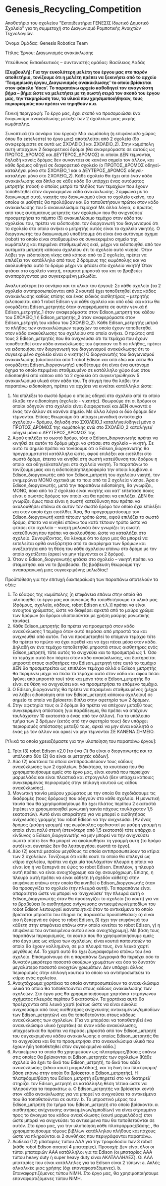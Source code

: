 # Genesis_Recycling_Competition
Αποθετήριο του σχολείου "Εκπαιδευτήρια ΓΕΝΕΣΙΣ Ιδιωτικό Δημοτικό Σχολείο" για τη συμμετοχή στο Διαγωνισμό Ρομποτικής Ανοιχτών Τεχνολογιών.

Όνομα Ομάδας: Genesis Robotics Team

Τίτλος Έργου: Διαγωνισμός ανακύκλωσης 

Υπεύθυνος Εκπαιδευτικός – συντονιστής ομάδας: Βασίλειος Λαδάς


**[Συμβουλή]: Για την ευκολότερη μελέτη του έργου μας στο παρόν αποθετήριο, τονίζουμε ότι η μελέτη πρέπει να ξεκινήσει από το αρχείο ‘Τεκμηρίωση έργου_Διαγωνισμός ανακύκλωσης’ το οποίο βρίσκεται στον φάκελο ‘docs’. Το παραπάνω αρχείο καθοδηγεί τον αναγνώστη βήμα – βήμα ώστε να μελετήσει με τη σωστή σειρά τον σκοπό του έργου μας, την τεκμηρίωση του, τα υλικά που χρησιμοποιήθηκαν, τους περιορισμούς που πρέπει να τηρηθούν κ.α.**



Γενική περιγραφή: Το έργο μας, έχει σκοπό να προσομοιώσει ένα διαγωνισμό ανακύκλωσης μεταξύ των 2 σχολείων μιας μικρής κωμόπολης. 

Συνοπτικά  (το σενάριο του έργου):
Μια κωμόπολη (η επιφάνεια/ο χώρος όπου θα εκτελεστεί το έργο μας) αποτελείται από 2 σχολεία (θα αναφερόμαστε σε αυτά ως ΣΧΟΛΕΙΟ_1 και ΣΧΟΛΕΙΟ_2). Στην κωμόπολη αυτή υπάρχουν 2 διαφορετικοί δρόμοι (θα αναφερόμαστε σε αυτούς ως ΠΡΩΤΟΣ_ΔΡΟΜΟΣ και ΔΕΥΤΕΡΟΣ_ΔΡΟΜΟΣ) οι οποίοι ΔΕΝ τέμνονται, δηλαδή κανείς δρόμος δεν συναντάει σε κανένα σημείο τον άλλον, και κάθε δρόμος οδηγεί σε διαφορετικό σχολείο (ο ΠΡΩΤΟΣ_ΔΡΟΜΟΣ οδηγεί-καταλήγει μόνο στο ΣΧΟΛΕΙΟ_1 και ο ΔΕΥΤΕΡΟΣ_ΔΡΟΜΟΣ οδηγεί-καταλήγει μόνο στο ΣΧΟΛΕΙΟ_2). Κάθε σχολείο θα έχει από έναν κάδο ανακύκλωσης και δίπλα σε κάθε κάδο θα υπάρχει ένας αυτόματος μετρητής (robot) ο οποίος μετρά το πλήθος των τεμαχίων που έχουν τοποθετηθεί στον συγκεκριμένο κάδο ανακύκλωσης. Σύμφωνα με το διαγωνισμό αυτό, νικητής του διαγωνισμού είναι το σχολείο εκείνο, του οποίου οι μαθητές θα προλάβουν και θα τοποθετήσουν πρώτοι στον κάδο ανακύκλωσής του 5 ανακυκλώσιμα τεμάχια! Με άλλα λόγια, ο πρώτος από τους αυτόματους μετρητές των σχολείων που θα ανιχνεύσει/προσμετρήσει το πέμπτο (5) ανακυκλώσιμο τεμάχιο στον κάδο του σχολείου του, πρέπει να ειδοποιήσει τον διοργανωτή του διαγωνισμού ότι το σχολείο στο οποίο ανήκει ο μετρητής αυτός είναι το σχολείο νικητής. Ο διοργανωτής του διαγωνισμού υποθέτουμε ότι είναι ένα αυτόνομο όχημα (robot) το οποίο είναι σταθμευμένο σε συγκεκριμένο σημείο της κωμόπολης και περιμένει σταθμευμένος εκεί, μέχρι να ειδοποιηθεί από τον αυτόματο μετρητή κάποιου σχολείου ότι το σχολείο αυτό νίκησε. Όταν λάβει την ειδοποίηση νίκης από κάποιο από τα 2 σχολεία, πρέπει να επιλέξει τον κατάλληλο από τους 2 δρόμους της κωμόπολης και να ακολουθήσει αυτό το δρόμο μέχρι να φτάσει στο σχολείο νικητή! Όταν φτάσει στο σχολείο νικητή, σταματά μπροστά του και το βραβεύει  αναπαράγοντας μια συγκεκριμένη μελωδία.

Αναλυτικότερα (το σενάριο και τα υλικά του έργου):
Σε κάθε σχολείο  (τα 2 σχολεία αντιπροσωπεύονται από 2 κουτιά) έχει τοποθετηθεί ένας κάδος ανακύκλωσης καθώς επίσης και ένας ειδικός αισθητήρας – μετρητής (υλοποιείται από 1 robot Edison για κάθε σχολείο και από εδώ και κάτω θα ονομάζεται Edison_μετρητής όταν αναφερόμαστε σε αυτόν γενικά ή Edison_μετρητής_1 όταν αναφερόμαστε στον Edison_μετρητή του κάδου του ΣΧΟΛΕΙΟ_1 ή Edison_μετρητής_2 όταν αναφερόμαστε στον Edison_μετρητή του κάδου του ΣΧΟΛΕΙΟ_2). Κάθε Edison_μετρητής μετρά το πλήθος των ανακυκλώσιμων τεμαχίων τα οποία έχουν τοποθετηθεί στον κάδο ανακύκλωσης του σχολείου στο οποίο ανήκει. Ο πρώτος από τους 2 Edison_μετρητές που θα ανιχνεύσει ότι τα τεμάχια που έχουν τοποθετηθεί στον κάδο ανακύκλωσής του έφτασαν τα 5 σε πλήθος, πρέπει να ειδοποιήσει τον διοργανωτή του διαγωνισμού ανακύκλωσης ότι το συγκεκριμένο σχολείο είναι ο νικητής!
Ο διοργανωτής του διαγωνισμού ανακύκλωσης (υλοποιείται από 1 robot Edison και από εδώ και κάτω θα ονομάζεται Edison_διοργανωτής) υποθέτουμε ότι είναι ένα αυτόνομο όχημα το οποίο περιμένει σταθμευμένο σε κατάλληλο χώρο έως ότου ειδοποιηθεί από κάποιο από τα 2 σχολεία ότι συγκεντρώθηκαν 5 ανακυκλώσιμα υλικά στον κάδο του. Τη στιγμή που θα λάβει την παραπάνω ειδοποίηση, πρέπει να αρχίσει να κινείται κατάλληλα ώστε:
1)	Να επιλέξει το σωστό δρόμο ο οποίος οδηγεί στο σχολείο από το οποίο έλαβε την ειδοποίηση (σχολείο - νικητής). Θεωρούμε ότι οι δρόμοι οι οποίοι οδηγούν στα σχολεία είναι διαφορετικοί και ΔΕΝ συναντά ο ένας τον άλλον σε κανένα σημείο. Με άλλα λόγια οι δύο δρόμοι δεν τέμνονται. Επίσης θεωρούμε ότι υπάρχει μοναδική αντιστοιχία σχολείου – δρόμου, δηλαδή στο ΣΧΟΛΕΙΟ_1 καταλήγει/οδηγεί μόνο ο ΠΡΩΤΟΣ_ΔΡΟΜΟΣ της κωμόπολης ενώ στο ΣΧΟΛΕΙΟ_2 καταλήγει/οδηγεί μόνο ο ΔΕΥΤΕΡΟΣ_ΔΡΟΜΟΣ της.
2)	Αφού επιλέξει το σωστό δρόμο, τότε ο  Edison_διοργανωτής πρέπει να κινηθεί σε αυτόν το δρόμο μέχρι να φτάσει στο σχολείο – νικητή. Σε αυτό το σημείο πρέπει να τονίσουμε ότι ο Edison_διοργανωτής θα προγραμματιστεί κατάλληλα ώστε, αφού επιλέξει και εισέλθει στο σωστό δρόμο, έπειτα να κινηθεί στη σωστή κατεύθυνση του δρόμου η οποία και οδηγεί/καταλήγει στο σχολείο νικητή. Το παραπάνω το τονίζουμε μιας και η ειδοποίηση/πληροφορία την οποία λαμβάνει ο Edison_διοργανωτής από τον Edison_μετρητή του σχολείου νικητή, τον ενημερώνει ΜΟΝΟ σχετικά με το ποιο από τα 2 σχολεία νίκησε. Άρα ο Edison_διοργανωτής, μετά την παραπάνω ειδοποίηση, θα γνωρίζει, ΜΟΝΟ, ποιο από τα 2 σχολεία είναι νικητής και κατ’ επέκταση ποιος είναι ο σωστός δρόμος τον οποίο και θα πρέπει να επιλέξει. ΔΕΝ θα γνωρίζει όμως ποια είναι η σωστή κατεύθυνση που πρέπει να ακολουθήσει επάνω σε αυτόν τον σωστό δρόμο τον οποίο έχει επιλέξει και στον οποίο έχει εισέλθει. Άρα, θα προγραμματίσουμε τον Edison_διοργανωτή κατά τέτοιον τρόπο ώστε, αφού επιλέξει το σωστό δρόμο, έπειτα να κινηθεί επάνω του κατά τέτοιον τρόπο ώστε να φτάσει στο σχολείο – νικητή μολονότι δεν γνωρίζει τη σωστή κατεύθυνση που πρέπει να ακολουθήσει ώστε να καταλήξει στο σχολείο. Συνοψίζοντας, θα λέγαμε ότι το έργο μας θα μπορεί να εκτελείται ορθά ανεξάρτητα από το σκαρίφημα των δρόμων και ανεξάρτητα από τη θέση του κάθε σχολείου επάνω στο δρόμο με τον οποίο σχετίζεται (αρκεί να μην τέμνονται οι 2 δρόμοι).
3)	Όταν ο Edison_διοργανωτής φτάσει στο σχολείο – νικητή πρέπει να σταματήσει και να το βραβεύσει. Ως βράβευση θεωρούμε την αναπαραγωγή μιας συγκεκριμένης μελωδίας!

Προϋπόθεση για την επιτυχή διεκπεραίωση των παραπάνω αποτελούν τα εξής:
1)	Το έδαφος της κωμόπολης [η επιφάνεια επάνω στην οποία θα υλοποιηθεί το έργο μας και συνεπώς θα τοποθετήσουμε τα υλικά μας (δρόμους, σχολεία, κάδους, robot Edison κ.τ.λ.)] πρέπει  να είναι ανοιχτού χρώματος, ώστε να διαφέρει αρκετά από το μαύρο χρώμα των δρόμων (οι δρόμοι υλοποιούνται με χρήση μαύρης μονωτικής ταινίας).
2)	Κάθε Edison_μετρητής θα πρέπει να προσμετρά στον κάδο ανακύκλωσης 1 τεμάχιο όταν αυτό περάσει από μπροστά του και ανιχνευθεί από αυτόν. Για να προσμετρηθεί το επόμενο τεμάχιο τότε θα πρέπει το πρώτο να έχει αφεθεί και να έχει πέσει μέσα στον κάδο. Δηλαδή αν ένα τεμάχιο τοποθετηθεί μπροστά στους αισθητήρες ενός Edison_μετρητή, τότε αυτός το ανιχνεύει και το προσμετρά ως 1. Όσο το τεμάχιο αυτό δεν πέφτει στον κάδο ανακύκλωσης, και διατηρείται μπροστά στους αισθητήρες του  Edison_μετρητή τότε αυτό το τεμάχιο ΔΕΝ θα προσμετρείται ως επιπλέον τεμάχια αλλά ο Edison_μετρητής θα περιμένει μέχρι να πέσει το τεμάχιο αυτό στον κάδο και αφού πέσει (φύγει από μπροστά του) τότε και μόνο τότε ο Edison_μετρητής θα είναι σε θέση να ανιχνεύσει και να προσμετρήσει το επόμενο τεμάχιο. 
3)	Ο Edison_διοργανωτής θα πρέπει να παραμένει σταθμευμένος (μέχρι να λάβει ειδοποίηση από τον Edison_μετρητή κάποιου σχολείου) σε σημείο το οποίο να βρίσκεται δίπλα στην αφετηρία των 2 δρόμων.
4)	Στην αφετηρία τους οι 2 δρόμοι θα πρέπει να απέχουν μεταξύ τους συγκεκριμένη απόσταση (για παράδειγμα, θα πρέπει να απέχουν τουλάχιστον 10 εκατοστά ο ένας από τον άλλον). Για το υπόλοιπο τμήμα των 2 δρόμων (εκτός από την αφετηρία τους) δεν υπάρχει περιορισμός απόστασης μεταξύ τους, αρκεί να μην είναι κολλητά ο ένας με τον άλλον και αρκεί να μην τέμνονται ΣΕ ΚΑΝΕΝΑ ΣΗΜΕΙΟ.

[Υλικά τα οποία χρειαζόμαστε για την υλοποίηση του παραπάνω έργου]:
1)	Τρία (3) robot Edison v2.0 [το ένα (1) θα είναι ο διοργανωτής και τα υπόλοιπα δύο (2) θα είναι οι μετρητές κάδων].
2)	Δύο (2) κουτάκια τα οποία αντιπροσωπεύουν τους κάδους ανακύκλωσης των 2 σχολείων. Ειδικότερα, τα κουτάκια που θα χρησιμοποιήσουμε εμείς στο έργο μας, είναι κουτιά που περιείχαν μαρμελάδα και είναι πλαστικά και στρογγυλά (δεν υπάρχει κάποιος συγκεκριμένος περιορισμός στην επιλογή κουτιού ως κάδου ανακύκλωσης).
3)	Μονωτική ταινία μαύρου χρώματος με την οποία θα σχεδιάσουμε τις διαδρομές (τους δρόμους) που οδηγούν στο κάθε σχολείο. Η μονωτική ταινία που θα χρησιμοποιήσουμε θα έχει πλάτος περίπου 2 εκατοστά (πρέπει να χρησιμοποιηθεί μονωτική ταινία πάχους τουλάχιστον 1,5 εκατοστών). Αυτό είναι απαραίτητο για να μπορεί ο αισθητήρας ανίχνευσης γραμμής του robot Edison να την ανιχνεύσει. [Αν ένας δρόμος (μαύρη γραμμή) της κωμόπολης σχεδιαστεί με μαύρη γραμμή η οποία είναι πολύ στενή (στενότερη από 1,5 εκατοστό) τότε υπάρχει ο κίνδυνος ο Edison_διοργανωτής να μην μπορεί να την ανιχνεύσει σωστά οπότε δεν θα μπορεί να ακολουθήσει τη γραμμή αυτή (το δρόμο αυτό) και συνεπώς δεν θα λειτουργήσει σωστά το έργο].
4)	Δύο (2) κουτιά μεσαίου μεγέθους τα οποία αντιπροσωπεύουν τα κτίρια των 2 σχολείων. Τονίζουμε ότι κάθε κουτί το οποίο θα επιλεγεί ως κτίριο σχολείου, πρέπει να έχει μία τουλάχιστον πλευρά η οποία να είναι ίση ή να ξεπερνά σε ύψος το robot Edison. Επιπλέον, η πλευρά αυτή πρέπει να είναι ανοιχτόχρωμη και όχι σκουρόχρωμη. Επίσης, η πλευρά αυτή πρέπει να είναι κάθετη (ή σχεδόν κάθετη) στην επιφάνεια επάνω στην οποία θα κινηθεί ο Edison_διοργανωτής όταν θα προσεγγίζει το σχολείο (την πλευρά αυτή). Τα παραπάνω είναι απαραίτητα ώστε να μπορεί να ‘ανιχνεύσει’ την πλευρά αυτή ο Edison_διοργανωτής όταν θα προσεγγίζει το σχολείο (το κουτί) για να το βραβεύσει [ο αισθητήρας ανίχνευσης αντικειμένων/εμποδίων του robot Edison λειτουργεί ικανοποιητικά όταν το αντικείμενο το οποίο βρίσκεται μπροστά του πληροί τις παρακάτω προϋποθέσεις: α) είναι ίσο ή ξεπερνά σε ύψος το robot Edison, β) έχει την επιφάνειά του κάθετη στην επιφάνεια επάνω στην οποία κινείται το robot Edison,  γ) η επιφάνεια του αντικειμένου αυτού είναι ανοιχτόχρωμη]. Με βάση τους παραπάνω περιορισμούς, τα κουτιά που θα χρησιμοποιήσουμε εμείς στο έργο μας ως κτίρια των σχολείων, είναι κουτιά παπουτσιών τα οποία θα έχουν κολλημένο, σε μια πλευρά τους, ένα λευκό χαρτί μεγέθους Α4. Το χαρτί αυτό θα έχει ζωγραφισμένο επάνω του ένα σχολείο. Επισημαίνουμε ότι η παραπάνω ζωγραφιά θα περιέχει όσο το δυνατόν μικρότερο ποσοστό σκούρων χρωμάτων και όσο το δυνατόν μεγαλύτερο ποσοστό ανοιχτών χρωμάτων. Δεν υπάρχει άλλος περιορισμός στην επιλογή κουτιού το οποίο να αντιπροσωπεύει το κτίριο ενός σχολείου.
5)	Ανοιχτόχρωμα χαρτάκια τα οποία αντιπροσωπεύουν τα ανακυκλώσιμα υλικά τα οποία θα τοποθετούνται στους κάδους ανακύκλωσης των σχολείων. Στο έργο μας θα χρησιμοποιήσουμε χαρτάκια τετράγωνου σχήματος πλευράς περίπου 5 εκατοστών. Τα χαρτάκια αυτά θα προέρχονται από λευκό χαρτί (ούτως ώστε να είναι εύκολα ανιχνεύσιμα από τους αισθητήρες ανίχνευσης αντικειμένων/εμποδίων των Edison_μετρητών) και θα τοποθετούνται στους κάδους ανακύκλωσης των σχολείων. [Για να μπορέσει να τοποθετηθεί ένα ανακυκλώσιμο υλικό (χαρτάκι) σε έναν κάδο ανακύκλωσης, υποχρεωτικά θα πρέπει να περάσει μπροστά από τον Edison_μετρητή του συγκεκριμένου κάδου ανακύκλωσης ο οποίος Edison_μετρητής θα το ανιχνεύσει και θα το προσμετρήσει στα ανακυκλώσιμα υλικά που έχουν ήδη τοποθετηθεί στον συγκεκριμένο κάδο.]
6)	Αντικείμενα τα οποία θα χρησιμεύουν ως πλατφόρμες/βάσεις επάνω στις οποίες θα βρίσκονται οι Edison_μετρητές των σχολείων [Κάθε σχολείο θα έχει το δικό του Edison_μετρητή, το δικό του κάδο ανακύκλωσης (άδειο κουτί μαρμελάδας), και τη δική του πλατφόρμα/βάση επάνω στην οποία θα βρίσκεται ο Edison_μετρητής]. Η πλατφόρμα/βάση του Edison_μετρητή εξυπηρετεί στο να διατηρεί/στηρίζει τον Edison_μετρητή σε κατάλληλη θέση τέτοια ώστε να πληρούνται τα παρακάτω:
a.	Ο Edison_μετρητής να βρίσκεται κοντά στον κάδο ανακύκλωσης για να μπορεί να ανιχνεύσει τα αντικείμενα που θα τοποθετούνται σε αυτόν.
b.	Το μπροστινό μέρος του Edison_μετρητή (το τμήμα του Edison_μετρητή στο οποίο βρίσκονται οι αισθητήρες ανίχνευσης αντικειμένων/εμποδίων) να είναι στραμμένο προς το άνοιγμα του κάδου ανακύκλωσης (κουτί μαρμελάδας) έτσι ώστε μπορεί να ανιχνεύσει τα αντικείμενα που θα τοποθετούνται σε αυτόν.
Στο έργο μας, για την υλοποίηση κάθε πλατφόρμας/βάσης , θα χρησιμοποιήσουμε τόμους βιβλίων κατάλληλου πλήθους και πάχους ώστε να πληρούνται οι 2 συνθήκες που περιγράφονται παραπάνω.
7)	Δώδεκα (12) μπαταρίες τύπου ΑΑΑ για την τροφοδοσία των 3 robot (κάθε robot Edison απαιτεί 4 μπαταρίες). Προσοχή: Δεν είναι όλοι οι τύποι μπαταριών ΑΑΑ κατάλληλοι για τα Edison (οι μπαταρίες ΑΑΑ τύπου heavy duty ή super heavy duty είναι ΑΚΑΤΑΛΛΗΛΕΣ). Οι ΑΑΑ μπαταρίες που είναι κατάλληλες για τα Edison είναι 2 τύπων:
a.	Απλές αλκαλικές μιας χρήσης (όχι επαναφορτιζόμενες).
b.	Επαναφορτιζόμενες τύπου NiMH.
Στο έργο μας, θα χρησιμοποιήσουμε επαναφορτιζόμενες τύπου NiMH.
